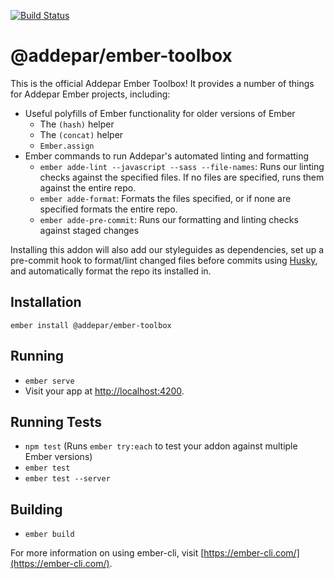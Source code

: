 [![Build Status](https://travis-ci.org/Addepar/addepar-ember-toolbox.svg?branch=master)](https://travis-ci.org/Addepar/addepar-ember-toolbox)

# @addepar/ember-toolbox

This is the official Addepar Ember Toolbox! It provides a number of things for Addepar
Ember projects, including:

* Useful polyfills of Ember functionality for older versions of Ember
  * The `(hash)` helper
  * The `(concat)` helper
  * `Ember.assign`
* Ember commands to run Addepar's automated linting and formatting
  * `ember adde-lint --javascript --sass --file-names`: Runs our linting checks against
    the specified files. If no files are specified, runs them against the entire repo.
  * `ember adde-format`: Formats the files specified, or if none are specified formats
    the entire repo.
  * `ember adde-pre-commit`: Runs our formatting and linting checks against staged
    changes

Installing this addon will also add our styleguides as dependencies, set up a pre-commit
hook to format/lint changed files before commits using [Husky](https://github.com/typicode/husky/),
and automatically format the repo its installed in.

## Installation

```
ember install @addepar/ember-toolbox
```

## Running

* `ember serve`
* Visit your app at [http://localhost:4200](http://localhost:4200).

## Running Tests

* `npm test` (Runs `ember try:each` to test your addon against multiple Ember versions)
* `ember test`
* `ember test --server`

## Building

* `ember build`

For more information on using ember-cli, visit [https://ember-cli.com/](https://ember-cli.com/).
